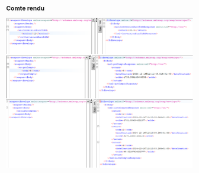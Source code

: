<h3>Comte rendu</h3>
<img src="captures/cap1.png">
<img src="captures/cap2.png">
<img src="captures/cap3.png">